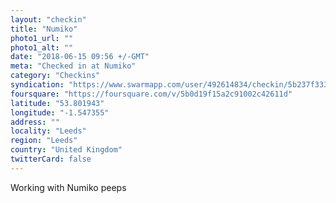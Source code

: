 ```yaml
---
layout: "checkin"
title: "Numiko"
photo1_url: ""
photo1_alt: ""
date: "2018-06-15 09:56 +/-GMT"
meta: "Checked in at Numiko"
category: "Checkins"
syndication: "https://www.swarmapp.com/user/492614834/checkin/5b237f3335f983002cff8e9e"
foursquare: "https://foursquare.com/v/5b0d19f15a2c91002c42611d"
latitude: "53.801943"
longitude: "-1.547355"
address: ""
locality: "Leeds"
region: "Leeds"
country: "United Kingdom"
twitterCard: false
---
```

Working with Numiko peeps
